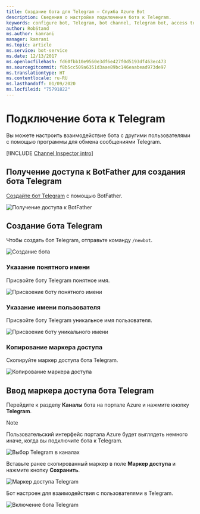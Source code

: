 ```yaml
---
title: Создание бота для Telegram — Служба Azure Bot
description: Сведения о настройке подключения бота к Telegram.
keywords: configure bot, Telegram, bot channel, Telegram bot, access token
author: RobStand
ms.author: kamrani
manager: kamrani
ms.topic: article
ms.service: bot-service
ms.date: 12/13/2017
ms.openlocfilehash: fd60fbb10e9560e3df6e427f0d5193df463ec473
ms.sourcegitcommit: f8b5cc509a6351d3aae89bc146eaabead973de97
ms.translationtype: HT
ms.contentlocale: ru-RU
ms.lasthandoff: 01/09/2020
ms.locfileid: "75791822"
---
```

# <a name="connect-a-bot-to-telegram"></a>Подключение бота к Telegram

Вы можете настроить взаимодействие бота с другими пользователями с помощью программы для обмена сообщениями Telegram.

[!INCLUDE [Channel Inspector intro](~/includes/snippet-channel-inspector.md)]

## <a name="visit-the-bot-father-to-create-a-new-telegram-bot"></a>Получение доступа к BotFather для создания бота Telegram

<a href="https://telegram.me/botfather" target="_blank">Создайте бот Telegram</a> с помощью BotFather.

![Получение доступа к BotFather](~/media/channels/tg-StepVisitBotFather.png)

## <a name="create-a-new-telegram-bot"></a>Создание бота Telegram
Чтобы создать бот Telegram, отправьте команду `/newbot`.

![Создание бота](~/media/channels/tg-StepNewBot.png)

### <a name="specify-a-friendly-name"></a>Указание понятного имени

Присвойте боту Telegram понятное имя.

![Присвоение боту понятного имени](~/media/channels/tg-StepNameBot.png)

### <a name="specify-a-username"></a>Указание имени пользователя

Присвойте боту Telegram уникальное имя пользователя.

![Присвоение боту уникального имени](~/media/channels/tg-StepUsername.png)

### <a name="copy-the-access-token"></a>Копирование маркера доступа

Скопируйте маркер доступа бота Telegram.

![Копирование маркера доступа](~/media/channels/tg-StepBotCreated.png)

## <a name="enter-the-telegram-bots-access-token"></a>Ввод маркера доступа бота Telegram

Перейдите к разделу **Каналы** бота на портале Azure и нажмите кнопку **Telegram**. 

> [!NOTE]
>  Пользовательский интерфейс портала Azure будет выглядеть немного иначе, когда вы подключите бота к Telegram. 

![Выбор Telegram в каналах](~/media/channels/tg-connectBot-Azure.png)

Вставьте ранее скопированный маркер в поле **Маркер доступа** и нажмите кнопку **Сохранить**.

![Маркер доступа Telegram](~/media/channels/tg-accessToken-Azure.png)

Бот настроен для взаимодействия с пользователями в Telegram. 

![Включение бота Telegram](~/media/channels/tg-botEnabled-Azure.png)
